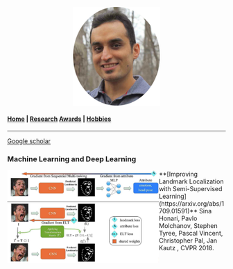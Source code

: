 
<p align="center">
  <img src="Images/profile.jpg" width="200"/>
</p>

#### [Home](index.md) | [Research](research.md) [Awards](awards.md) | [Hobbies](hobbies.md)

-----------------------------

[Google scholar](https://scholar.google.com/citations?user=8uou2n4AAAAJ&hl=en)

### Machine Learning and Deep Learning

<img align="left" src="Images/research/semi_landmarks_part.jpg" width="350"/> 
**[Improving Landmark Localization with Semi-Supervised Learning](https://arxiv.org/abs/1709.01591)**
Sina Honari, Pavlo Molchanov, Stephen Tyree, Pascal Vincent, Christopher Pal, Jan Kautz
, CVPR 2018.


